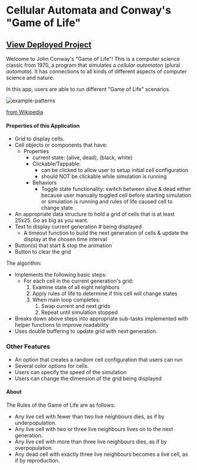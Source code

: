 # Cellular Automata and Conway's "Game of Life"
[View Deployed Project](https://game-of-life-pearl.vercel.app/)
---


Welcome to John Conway's "Game of Life"! This is a computer science
classic from 1970, a program that simulates a _cellular automaton_
(plural _automata_). It has connections to all kinds of different
aspects of computer science and nature.

In this app, users are able to run different "Game of Life"
scenarios. 

![example-patterns](https://media.giphy.com/media/4VVZTvTqzRR0BUwNIH/giphy.gif)

[from Wikipedia](https://en.wikipedia.org/wiki/Conway%27s_Game_of_Life#Examples_of_patterns)




#### Properties of this Application

* Grid to display cells. 
* Cell objects or components that have:
  * Properties
    * current state: (alive, dead), (black, white)
    * Clickable/Tappable:
      * can be clicked to allow user to setup initial cell configuration
      * should NOT be clickable while simulation is running
    * Behaviors
      * Toggle state functionality: switch between alive & dead either
        because user manually toggled cell before starting simulation or
        simulation is running and rules of life caused cell to change
        state
* An appropriate data structure to hold a grid of cells that is at least
  25x25. Go as big as you want.
* Text to display current generation # being displayed
  * A timeout function to build the next generation of cells &
    update the display at the chosen time interval
* Button(s) that start & stop the animation
* Button to clear the grid

The algorithm:

* Implements the following basic steps:
  * For each cell in the current generation's grid:
    1. Examine state of all eight neighbors
    2. Apply rules of life to determine if this cell will change states
    3. When main loop completes:
       1. Swap current and next grids
       2. Repeat until simulation stopped
* Breaks down above steps into appropriate sub-tasks implemented with
  helper functions to improve readability
* Uses double buffering to update grid with next generation.

### Other Features

* An option that creates a random cell configuration that users can
  run
* Several color options for cells.
* Users can specify the speed of the simulation
* Users can change the dimension of the grid being displayed

#### About

The Rules of the Game of Life are as follows:
- Any live cell with fewer than two live neighbours dies, as if by underpopulation.
- Any live cell with two or three live neighbours lives on to the next generation.
- Any live cell with more than three live neighbours dies, as if by overpopulation.
- Any dead cell with exactly three live neighbours becomes a live cell, as if by reproduction.

